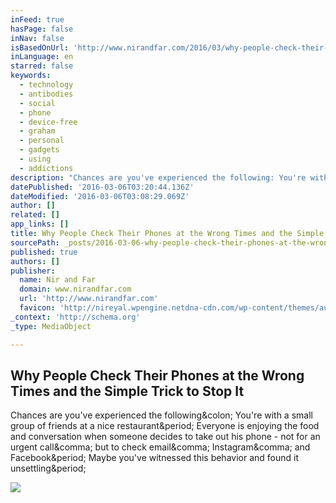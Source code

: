 ```yaml
---
inFeed: true
hasPage: false
inNav: false
isBasedOnUrl: 'http://www.nirandfar.com/2016/03/why-people-check-their-phones-at-the-wrong-times.html'
inLanguage: en
starred: false
keywords:
  - technology
  - antibodies
  - social
  - phone
  - device-free
  - graham
  - personal
  - gadgets
  - using
  - addictions
description: "Chances are you've experienced the following: You're with a small group of friends at a nice restaurant. Everyone is enjoying the food and conversation when someone decides to take out his phone - not for an urgent call, but to check email, Instagram, and Facebook. Maybe you've witnessed this behavior and found it unsettling."
datePublished: '2016-03-06T03:20:44.136Z'
dateModified: '2016-03-06T03:08:29.069Z'
author: []
related: []
app_links: []
title: Why People Check Their Phones at the Wrong Times and the Simple Trick to Stop It
sourcePath: _posts/2016-03-06-why-people-check-their-phones-at-the-wrong-times-and-the-sim.md
published: true
authors: []
publisher:
  name: Nir and Far
  domain: www.nirandfar.com
  url: 'http://www.nirandfar.com'
  favicon: 'http://nireyal.wpengine.netdna-cdn.com/wp-content/themes/author/images/fav.png'
_context: 'http://schema.org'
_type: MediaObject

---
```

<article style=""><h1>Why People Check Their Phones at the Wrong Times and the Simple Trick to Stop It</h1><p>Chances are you've experienced the following&amp;colon; You're with a small group of friends at a nice restaurant&amp;period; Everyone is enjoying the food and conversation when someone decides to take out his phone - not for an urgent call&amp;comma; but to check email&amp;comma; Instagram&amp;comma; and Facebook&amp;period; Maybe you've witnessed this behavior and found it unsettling&amp;period;</p><img src="http://www.nirandfar.com/wp-content/uploads/2016/02/pic.png" /></article>